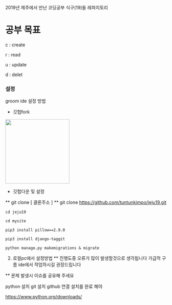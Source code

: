 2019년 제주에서 만난 코딩공부 식구(19)들 레파지토리

# 공부 목표

c : create

r : read

u : update

d : delet


### 설정

groom ide 설정 방법

+ 깃헙fork

<img width="200" src="https://user-images.githubusercontent.com/12974446/51506545-246e9080-1e30-11e9-8fb0-84912434e068.png">

+ 깃헙다운 및 설정

** git clone [ 클론주소 ]
** git clone https://github.com/tuntunkimpo/jeju19.git

    cd jeju19
    
    cd mysite
    
    pip3 install pillow==2.9.0
    
    pip3 install django-taggit
    
    python manage.py makemigrations & migrate
    










2. 로컬pc에서 설정방법
** 진행도중 오류가 많이 발생할것으로 생각됩니다 가급적 구름 ide에서 작업하시길 권장드립니다

** 문제 발생시 이슈를 공유해 주세요


python 설치
git 설치
github 연결
설치를 완료 해야

https://www.python.org/downloads/
